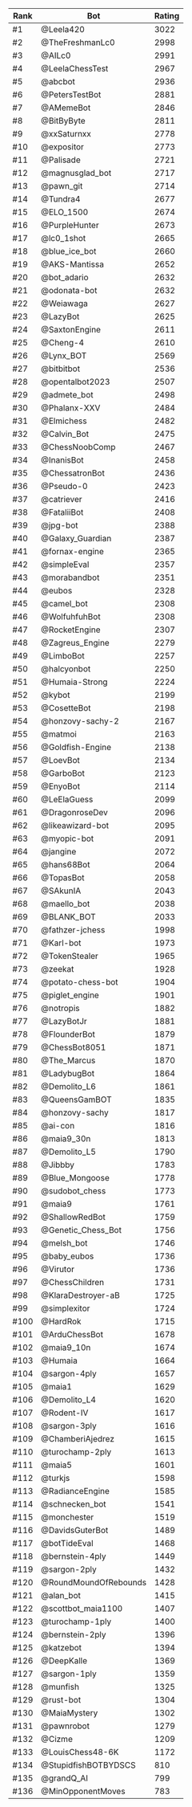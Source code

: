 Rank|Bot|Rating
---|---|---
#1|@Leela420|3022
#2|@TheFreshmanLc0|2998
#3|@AILc0|2991
#4|@LeelaChessTest|2967
#5|@abcbot|2936
#6|@PetersTestBot|2881
#7|@AMemeBot|2846
#8|@BitByByte|2811
#9|@xxSaturnxx|2778
#10|@expositor|2773
#11|@Palisade|2721
#12|@magnusglad_bot|2717
#13|@pawn_git|2714
#14|@Tundra4|2677
#15|@ELO_1500|2674
#16|@PurpleHunter|2673
#17|@lc0_1shot|2665
#18|@blue_ice_bot|2660
#19|@AKS-Mantissa|2652
#20|@bot_adario|2632
#21|@odonata-bot|2632
#22|@Weiawaga|2627
#23|@LazyBot|2625
#24|@SaxtonEngine|2611
#25|@Cheng-4|2610
#26|@Lynx_BOT|2569
#27|@bitbitbot|2536
#28|@opentalbot2023|2507
#29|@admete_bot|2498
#30|@Phalanx-XXV|2484
#31|@Elmichess|2482
#32|@Calvin_Bot|2475
#33|@ChessNoobComp|2467
#34|@InanisBot|2458
#35|@ChessatronBot|2436
#36|@Pseudo-0|2423
#37|@catriever|2416
#38|@FataliiBot|2408
#39|@jpg-bot|2388
#40|@Galaxy_Guardian|2387
#41|@fornax-engine|2365
#42|@simpleEval|2357
#43|@morabandbot|2351
#44|@eubos|2328
#45|@camel_bot|2308
#46|@WolfuhfuhBot|2308
#47|@RocketEngine|2307
#48|@Zagreus_Engine|2279
#49|@LimboBot|2257
#50|@halcyonbot|2250
#51|@Humaia-Strong|2224
#52|@kybot|2199
#53|@CosetteBot|2198
#54|@honzovy-sachy-2|2167
#55|@matmoi|2163
#56|@Goldfish-Engine|2138
#57|@LoevBot|2134
#58|@GarboBot|2123
#59|@EnyoBot|2114
#60|@LeElaGuess|2099
#61|@DragonroseDev|2096
#62|@likeawizard-bot|2095
#63|@myopic-bot|2091
#64|@jangine|2072
#65|@hans68Bot|2064
#66|@TopasBot|2058
#67|@SAkunIA|2043
#68|@maello_bot|2038
#69|@BLANK_BOT|2033
#70|@fathzer-jchess|1998
#71|@Karl-bot|1973
#72|@TokenStealer|1965
#73|@zeekat|1928
#74|@potato-chess-bot|1904
#75|@piglet_engine|1901
#76|@notropis|1882
#77|@LazyBotJr|1881
#78|@FlounderBot|1879
#79|@ChessBot8051|1871
#80|@The_Marcus|1870
#81|@LadybugBot|1864
#82|@Demolito_L6|1861
#83|@QueensGamBOT|1835
#84|@honzovy-sachy|1817
#85|@ai-con|1816
#86|@maia9_30n|1813
#87|@Demolito_L5|1790
#88|@Jibbby|1783
#89|@Blue_Mongoose|1778
#90|@sudobot_chess|1773
#91|@maia9|1761
#92|@ShallowRedBot|1759
#93|@Genetic_Chess_Bot|1756
#94|@melsh_bot|1746
#95|@baby_eubos|1736
#96|@Virutor|1736
#97|@ChessChildren|1731
#98|@KlaraDestroyer-aB|1725
#99|@simplexitor|1724
#100|@HardRok|1715
#101|@ArduChessBot|1678
#102|@maia9_10n|1674
#103|@Humaia|1664
#104|@sargon-4ply|1657
#105|@maia1|1629
#106|@Demolito_L4|1620
#107|@Rodent-IV|1617
#108|@sargon-3ply|1616
#109|@ChamberiAjedrez|1615
#110|@turochamp-2ply|1613
#111|@maia5|1601
#112|@turkjs|1598
#113|@RadianceEngine|1585
#114|@schnecken_bot|1541
#115|@monchester|1519
#116|@DavidsGuterBot|1489
#117|@botTideEval|1468
#118|@bernstein-4ply|1449
#119|@sargon-2ply|1432
#120|@RoundMoundOfRebounds|1428
#121|@alan_bot|1415
#122|@scottbot_maia1100|1407
#123|@turochamp-1ply|1400
#124|@bernstein-2ply|1396
#125|@katzebot|1394
#126|@DeepKalle|1369
#127|@sargon-1ply|1359
#128|@munfish|1325
#129|@rust-bot|1304
#130|@MaiaMystery|1302
#131|@pawnrobot|1279
#132|@Cizme|1209
#133|@LouisChess48-6K|1172
#134|@StupidfishBOTBYDSCS|810
#135|@grandQ_AI|799
#136|@MinOpponentMoves|783
